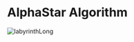 # AlphaStar Algorithm

![labyrinthLong](https://user-images.githubusercontent.com/58791947/138229677-8db26623-1012-4976-ad0a-638ebf73da2d.gif)
